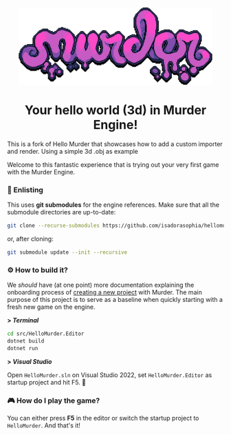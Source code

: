 <p align="center">
<img width="450" src=".github/images/murder_logo.png" alt="Murder logo">
</p>

<h1 align="center">Your hello world (3d) in Murder Engine!</h1>

This is a fork of Hello Murder that showcases how to add a custom importer and render. Using a simple 3d .obj as example

Welcome to this fantastic experience that is trying out your very first game with the Murder Engine.

### 💾 Enlisting
This uses **git submodules** for the engine references. Make sure that all the submodule directories are up-to-date:

```bash
git clone --recurse-submodules https://github.com/isadorasophia/hellomurder
```

or, after cloning:
```bash
git submodule update --init --recursive
```

### ⚙️ How to build it?
We _should_ have (at one point) more documentation explaining the onboarding process of [creating a new project](https://github.com/isadorasophia/murder) with Murder. The main purpose of this project is to serve as a baseline when quickly starting with a fresh new game on the engine.

**\> _Terminal_**

```bash
cd src/HelloMurder.Editor
dotnet build
dotnet run
```

**\> _Visual Studio_**

Open `HelloMurder.sln` on Visual Studio 2022, set `HelloMurder.Editor` as startup project and hit F5. 🎉

### 🎮 How do I play the game?
You can either press **F5** in the editor or switch the startup project to `HelloMurder`. And that's it!
